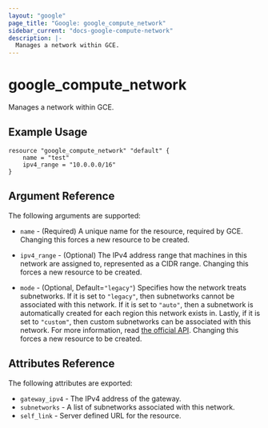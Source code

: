 ```yaml
---
layout: "google"
page_title: "Google: google_compute_network"
sidebar_current: "docs-google-compute-network"
description: |-
  Manages a network within GCE.
---
```


# google\_compute\_network

Manages a network within GCE.

## Example Usage

```
resource "google_compute_network" "default" {
	name = "test"
	ipv4_range = "10.0.0.0/16"
}
```

## Argument Reference

The following arguments are supported:

* `name` - (Required) A unique name for the resource, required by GCE.
  Changing this forces a new resource to be created.

* `ipv4_range` - (Optional) The IPv4 address range that machines in this
  network are assigned to, represented as a CIDR range.
  Changing this forces a new resource to be created.

* `mode` - (Optional, Default=`"legacy"`) Specifies how the network treats subnetworks. If it is
  set to `"legacy"`, then subnetworks cannot be associated with this network.
  If it is set to `"auto"`, then a subnetwork is automatically created for each
  region this network exists in. Lastly, if it is set to `"custom"`, then
  custom subnetworks can be associated with this network. For more information, 
  read [the official API](https://cloud.google.com/compute/docs/subnetworks).
  Changing this forces a new resource to be created.

## Attributes Reference

The following attributes are exported:

* `gateway_ipv4` - The IPv4 address of the gateway.
* `subnetworks` - A list of subnetworks associated with this network.
* `self_link` - Server defined URL for the resource.
